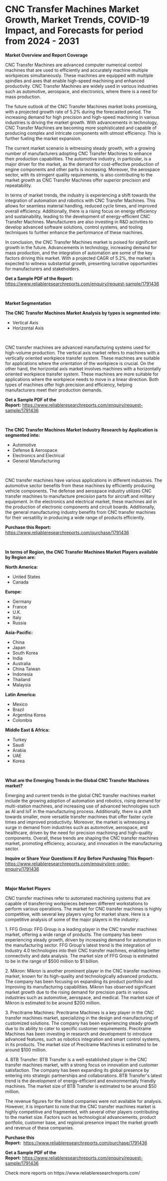 <p><h1>CNC Transfer Machines Market Growth, Market Trends, COVID-19 Impact, and Forecasts for period from 2024 - 2031</h1></p><p><strong>Market Overview and Report Coverage</strong></p>
<p><p>CNC Transfer Machines are advanced computer numerical control machines that are used to efficiently and accurately machine multiple workpieces simultaneously. These machines are equipped with multiple spindles and axes that enable high-speed machining and enhanced productivity. CNC Transfer Machines are widely used in various industries such as automotive, aerospace, and electronics, where there is a need for mass production.</p><p>The future outlook of the CNC Transfer Machines market looks promising, with a projected growth rate of 5.2% during the forecasted period. The increasing demand for high precision and high-speed machining in various industries is driving the market growth. With advancements in technology, CNC Transfer Machines are becoming more sophisticated and capable of producing complex and intricate components with utmost efficiency. This is further fueling the market expansion.</p><p>The current market scenario is witnessing steady growth, with a growing number of manufacturers adopting CNC Transfer Machines to enhance their production capabilities. The automotive industry, in particular, is a major driver for the market, as the demand for cost-effective production of engine components and other parts is increasing. Moreover, the aerospace sector, with its stringent quality requirements, is also contributing to the market growth as CNC Transfer Machines offer superior precision and repeatability.</p><p>In terms of market trends, the industry is experiencing a shift towards the integration of automation and robotics with CNC Transfer Machines. This allows for seamless material handling, reduced cycle times, and improved overall efficiency. Additionally, there is a rising focus on energy efficiency and sustainability, leading to the development of energy-efficient CNC Transfer Machines. Manufacturers are also investing in R&D activities to develop advanced software solutions, control systems, and tooling techniques to further enhance the performance of these machines.</p><p>In conclusion, the CNC Transfer Machines market is poised for significant growth in the future. Advancements in technology, increasing demand for mass production, and the integration of automation are some of the key factors driving this market. With a projected CAGR of 5.2%, the market is expected to witness substantial growth, presenting lucrative opportunities for manufacturers and stakeholders.</p></p>
<p><strong>Get a Sample PDF of the Report:</strong> <a href="https://www.reliableresearchreports.com/enquiry/request-sample/1791436">https://www.reliableresearchreports.com/enquiry/request-sample/1791436</a></p>
<p>&nbsp;</p>
<p><strong>Market Segmentation</strong></p>
<p><strong>The CNC Transfer Machines Market Analysis by types is segmented into:</strong></p>
<p><ul><li>Vertical Axis</li><li>Horizontal Axis</li></ul></p>
<p>&nbsp;</p>
<p><p>CNC transfer machines are advanced manufacturing systems used for high-volume production. The vertical axis market refers to machines with a vertically oriented workpiece transfer system. These machines are suitable for applications where the orientation of the workpiece is crucial. On the other hand, the horizontal axis market involves machines with a horizontally oriented workpiece transfer system. These machines are more suitable for applications where the workpiece needs to move in a linear direction. Both types of machines offer high precision and efficiency, helping manufacturers meet their production demands.</p></p>
<p><strong>Get a Sample PDF of the Report:</strong>&nbsp;<a href="https://www.reliableresearchreports.com/enquiry/request-sample/1791436">https://www.reliableresearchreports.com/enquiry/request-sample/1791436</a></p>
<p>&nbsp;</p>
<p><strong>The CNC Transfer Machines Market Industry Research by Application is segmented into:</strong></p>
<p><ul><li>Automotive</li><li>Defense & Aerospace</li><li>Electronics and Electrical</li><li>General Manufacturing</li></ul></p>
<p>&nbsp;</p>
<p><p>CNC transfer machines have various applications in different industries. The automotive sector benefits from these machines by efficiently producing vehicle components. The defense and aerospace industry utilizes CNC transfer machines to manufacture precision parts for aircraft and military equipment. In the electronics and electrical market, these machines aid in the production of electronic components and circuit boards. Additionally, the general manufacturing industry benefits from CNC transfer machines for their versatility in producing a wide range of products efficiently.</p></p>
<p><strong>Purchase this Report:</strong>&nbsp; <a href="https://www.reliableresearchreports.com/purchase/1791436">https://www.reliableresearchreports.com/purchase/1791436</a></p>
<p>&nbsp;</p>
<p><strong>In terms of Region, the CNC Transfer Machines Market Players available by Region are:</strong></p>
<p>
    <p> <strong> North America: </strong>
        <ul>
            <li>United States</li>
            <li>Canada</li>
        </ul>
        </p> 
    <p> <strong> Europe: </strong>
        <ul>
            <li>Germany</li>
            <li>France</li>
            <li>U.K.</li>
            <li>Italy</li>
            <li>Russia</li>
        </ul>
        </p> 
    <p> <strong> Asia-Pacific: </strong>
        <ul>
            <li>China</li>
            <li>Japan</li>
            <li>South Korea</li>
            <li>India</li>
            <li>Australia</li>
            <li>China Taiwan</li>
            <li>Indonesia</li>
            <li>Thailand</li>
            <li>Malaysia</li>
        </ul>
        </p> 
    <p> <strong> Latin America: </strong>
        <ul>
            <li>Mexico</li>
            <li>Brazil</li>
            <li>Argentina Korea</li>
            <li>Colombia</li>
        </ul>
        </p> 
    <p> <strong> Middle East & Africa: </strong>
        <ul>
            <li>Turkey</li>
            <li>Saudi</li>
            <li>Arabia</li>
            <li>UAE</li>
            <li>Korea</li>
        </ul>
    </p>
    </p>
<p>&nbsp;</p>
<p><strong>What are the Emerging Trends in the Global CNC Transfer Machines market?</strong></p>
<p><p>Emerging and current trends in the global CNC transfer machines market include the growing adoption of automation and robotics, rising demand for multi-station machines, and increasing use of advanced technologies such as AI and IoT in the manufacturing process. Additionally, there is a shift towards smaller, more versatile transfer machines that offer faster cycle times and improved productivity. Moreover, the market is witnessing a surge in demand from industries such as automotive, aerospace, and healthcare, driven by the need for precision machining and high-quality components. Overall, these trends are shaping the CNC transfer machines market, promoting efficiency, accuracy, and innovation in the manufacturing sector.</p></p>
<p><strong>Inquire or Share Your Questions If Any Before Purchasing This Report</strong>- <a href="https://www.reliableresearchreports.com/enquiry/pre-order-enquiry/1791436">https://www.reliableresearchreports.com/enquiry/pre-order-enquiry/1791436</a></p>
<p>&nbsp;</p>
<p><strong>Major Market Players</strong></p>
<p><p>CNC transfer machines refer to automated machining systems that are capable of transferring workpieces between different workstations to perform various operations. The market for CNC transfer machines is highly competitive, with several key players vying for market share. Here is a competitive analysis of some of the major players in the industry:</p><p>1. FFG Group: FFG Group is a leading player in the CNC transfer machines market, offering a wide range of products. The company has been experiencing steady growth, driven by increasing demand for automation in the manufacturing sector. FFG Group's latest trend is the integration of Industry 4.0 technologies into their CNC transfer machines, enabling better connectivity and data analysis. The market size of FFG Group is estimated to be in the range of $500 million to $1 billion.</p><p>2. Mikron: Mikron is another prominent player in the CNC transfer machines market, known for its high-quality and technologically advanced products. The company has been focusing on expanding its product portfolio and improving its manufacturing capabilities. Mikron has observed significant market growth due to the rising demand for precision parts in various industries such as automotive, aerospace, and medical. The market size of Mikron is estimated to be around $200 million.</p><p>3. Precitrame Machines: Precitrame Machines is a key player in the CNC transfer machines market, specializing in the design and manufacturing of customized solutions. The company has been experiencing steady growth due to its ability to cater to specific customer requirements. Precitrame Machines has been investing in research and development to introduce advanced features, such as robotics integration and smart control systems, in its products. The market size of Precitrame Machines is estimated to be around $100 million.</p><p>4. BTB Transfer: BTB Transfer is a well-established player in the CNC transfer machines market, with a strong focus on innovation and customer satisfaction. The company has been expanding its global presence by entering into strategic partnerships and collaborations. BTB Transfer's latest trend is the development of energy-efficient and environmentally friendly machines. The market size of BTB Transfer is estimated to be around $50 million.</p><p>The revenue figures for the listed companies were not available for analysis. However, it is important to note that the CNC transfer machines market is highly competitive and fragmented, with several other players contributing to the market size. Factors such as technological advancements, product portfolio, customer base, and regional presence impact the market growth and revenue of these companies.</p></p>
<p><strong>Purchase this Report:</strong>&nbsp;&nbsp;<a href="https://www.reliableresearchreports.com/purchase/1791436">https://www.reliableresearchreports.com/purchase/1791436</a></p>
<p></p>
<p><strong>Get a Sample PDF of the Report:</strong>&nbsp;<a href="https://www.reliableresearchreports.com/enquiry/request-sample/1791436">https://www.reliableresearchreports.com/enquiry/request-sample/1791436</a></p>
<p>Check more reports on https://www.reliableresearchreports.com/</p>